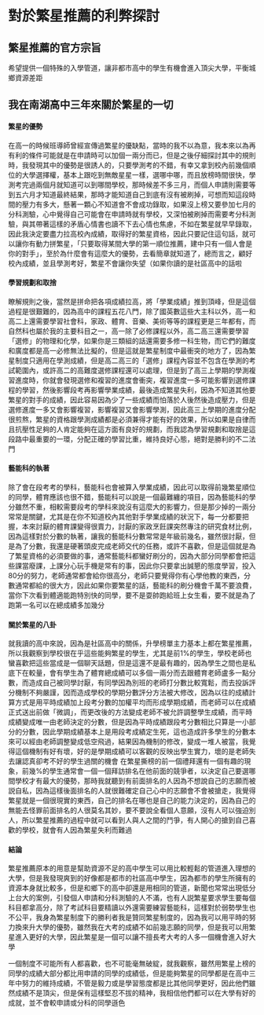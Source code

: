 對於繁星推薦的利弊探討
=========================

## 繁星推薦的官方宗旨
希望提供一個特殊的入學管道，讓非都市高中的學生有機會進入頂尖大學，平衡城鄉資源差距

## 我在南湖高中三年來關於繁星的一切
#### 繁星的優勢
在高一的時候班導師曾經宣傳過繁星的優缺點，當時的我不以為意，我本來以為再有利的條件可能就是在申請時可以加個一兩分而已，但是之後仔細探討其中的規則時，我發現其中的優勢是很誘人的，只要學測考的不錯，有幸又拿到校內前幾個順位的大學選擇權，基本上跟吃到無敵星星一樣，選哪中哪，而且放榜時間很快，學測考完過兩個月就知道可以到哪間學校，那時候差不多三月，而個人申請則需要等到五六月才知道最終結果，那時才能知道自己到底有沒有被刷掉，可想而知這段時間的壓力有多大，懸著一顆心不知道會不會成功錄取，如果沒上榜又要參加七月的分科測驗，心中覺得自己可能會在申請時就有學校，又深怕被刷掉而需要考分科測驗，與其帶著這樣的矛盾心情書也讀不下去心情也焦慮，不如在繁星就早早錄取，因此我決定要盡力拉高校內成績，取得好的繁星資格，因此只要記住這句話，就可以讓你有動力拼繁星，「只要取得某間大學的第一順位推薦，建中只有一個人會是你的對手」，至於為什麼會有這麼大的優勢，去看簡章就知道了，總而言之，顧好校內成績，並且學測考好，繁星不會讓你失望（如果你讀的是社區高中的話啦

#### 學習規劃和取捨
瞭解規則之後，當然是拼命把各項成績拉高，將「學業成績」推到頂峰，但是這個過程是很艱難的，因為高中的課程五花八門，除了國英數這些大主科以外，高一和高二上還需要學習社會科，家政、體育、音樂、美術等等的課程更是三年都有，而自然科也屬於我的主要科目之一，高一除了必修課程以外，高二高三還需要學習「選修」的物理和化學，如果你是三類組的話還需要多修一科生物，而它們的難度和廣度都是高一必修無法比擬的，但是這就是繁星制度中最衝突的地方了，因為繁星制度只適用在學測成績，但是高二高三的「選修」課程內容並不包含在學測的考試範圍內，或許高二的高難度選修課程還可以處理，但是到了高三上學期的學測複習進度時，你就會發現選修和複習的進度會衝突，複習進度一多可能影響到選修課程的學習，然後影響段考再影響學業成績，最後造成繁星失利，因為不知道其他要繁星的對手的成績，因此容易因為少了一些成績而怕落於人後然後造成壓力，但是選修進度一多又會影響複習，影響複習又會影響學測，因此高三上學期的進度分配很煎熬，繁星的資格跟學測成績都是必須兼得才能有好的效果，所以如果是自律而且抗壓性足夠的人肯定能夠在這方面有良好的規劃，而我認為學習規劃和取捨是這段路中最重要的一環，分配正確的學習比重，維持良好心態，絕對是勝利的不二法門

#### 藝能科的執著
除了會在段考考的學科，藝能科也會被算入學業成績，因此可以取得前幾繁星順位的同學，體育應該也很不錯，藝能科可以說是一個最難纏的項目，因為藝能科的學分雖然不重，相較需要段考的學科來說沒有這麼大的影響力，但是那少掉的一兩分常常是關鍵，尤其是在你不知道校內其他對手學業成績的狀況下，每一分都要把握，本來討厭的體育課變得很賣力，討厭的家政烹飪課突然專注的研究食材比例，因為這樣對於分數的執著，讓我的藝能科分數常常是年級前幾名，雖然很討厭，但是為了分數，我還是硬著頭皮完成老師交代的任務，或許不喜歡，但是這個就是為了繁星資格的必須要做的事，通常藝能科都蠻好刷分的，因為大部分同學都會把這些課當廢課，上課分心玩手機是常有的事，因此你只要拿出誠懇的態度學習，投入80分的努力，老師通常都會給你很高分，老師只要覺得你有心學他教的東西，分數通常都給的很大方，因此如果你要繁星的話，藝能科的刷分機會千萬不要浪費，當你下次看到體適能跑特別快的同學，要不是耍帥跑給班上女生看，要不就是為了跑第一名可以在總成績多加幾分

#### 關於繁星的八卦
就我讀的高中來說，因為是社區高中的關係，升學榜單主力基本上都在繁星推薦，所以我觀察到學校很在乎這些能夠繁星的學生，尤其是前1%的學生，學校老師也蠻喜歡把這些當成是一個聊天話題，但是這還不是最有趣的，因為學生之間也是私底下在較量，會有學生為了體育總成績可以多個一兩分而去跟體育老師盧多一點分數，而造成自己被同學討厭，有同學因為別班的老師打分數比較寬鬆，而去投訴評分機制不夠嚴謹，因而造成學校的學期分數評分方法被大修改，因為以往的成績計算方式是用平時成績加上段考分數的加權平均而形成學期成績，而老師可以在成績正式送出前做「微調」，而更改後的方法變成老師不被允許調整學生成績，而平時成績變成唯一由老師決定的分數，但是因為平時成績跟段考分數相比只算是一小部分的分數，因此學期成績基本上是用段考成績定生死，這也造成許多學生的分數本來可以經由老師調整變成低空飛過，結果因為機制的修改，變成一堆人被當，我覺得這個機制有好有壞，好的是學期成績可以客觀的反映出學生實力，壞的是老師失去讓認真卻考不好的學生過關的機會
在繁星撕榜的前一個禮拜還有一個有趣的現象，前幾%的學生通常會一個一個拜訪排名在他前面的競爭者，以決定自己要選哪間學校才有最大的優勢，那時我就聽到有前面排名的人因為不想說自己的志願而被説自私，因為這樣後面排名的人就很難確定自己心中的志願會不會被搶走，我覺得繁星就是一個很現實的東西，自己的排名在哪也是自己的能力決定的，因為自己的無能去怪罪前面排名的人很莫名其妙，要不要說全看個人意願，沒有人可以強迫別人，所以繁星推薦的過程中就可以看到人與人之間的鬥爭，有人開心的搶到自己喜歡的學校，就會有人因為繁星失利而難過

#### 結論
繁星推薦原本的用意是幫助資源不足的高中學生可以用比較輕鬆的管道進入理想的大學，但是我發現爽到的好像都是都市的社區高中學生，因為都市的學生所擁有的資源本身就比較多，但是和鄉下的高中卻還是用相同的管道，新聞也常常出現低分上台大的案例，引發個人申請和分科測驗的人不滿，也有人説繁星要求學生要每個科目都拿高分，除了考試科目要精讀以外還需要練習藝能科，這樣對於弱勢學生也不公平，我身為繁星制度下的勝利者我是贊同繁星制度的，因為我可以用平時的努力換來升大學的優勢，雖然我在大考的成績不如前幾志願的同學，但是我可以用繁星進入更好的大學，因此繁星是一個可以讓不擅長考大考的人多一個機會進入好大學

一個制度不可能所有人都喜歡，也不可能毫無破綻，就我觀察，雖然用繁星上榜的同學的成績大部分都比用申請的同學的成績低，但是能夠繁星的同學都是在高中三年中努力的維持成績，不管是毅力或是學習態度都是比其他同學更好，因此他們雖然成績不是頂尖，但是保有這樣堅忍不拔的精神，我相信他們都可以在大學有好的成就，並不會較申請或分科的同學遜色
